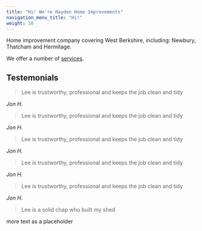 ```yaml
---
title: "Hi! We're Hayden Home Improvements"
navigation_menu_title: "Hi!"
weight: 10
---
```


Home improvement company covering West Berkshire, including: Newbury, Thatcham and Hermitage. 

We offer a number of [services](services).

## Testemonials

> Lee is trustworthy, professional and keeps the job clean and tidy

<i>Jon H.</i>


> Lee is trustworthy, professional and keeps the job clean and tidy

<i>Jon H.</i>


> Lee is trustworthy, professional and keeps the job clean and tidy

<i>Jon H.</i>


> Lee is trustworthy, professional and keeps the job clean and tidy

<i>Jon H.</i>


> Lee is trustworthy, professional and keeps the job clean and tidy

<i>Jon H.</i>

> Lee is a solid chap who built my shed

more text as a placeholder
